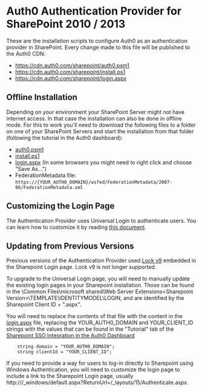 # Auth0 Authentication Provider for SharePoint 2010 / 2013

These are the installation scripts to configure Auth0 as an authentication provider in SharePoint. Every change made to this file will be published to the Auth0 CDN:

 - https://cdn.auth0.com/sharepoint/auth0.psm1
 - https://cdn.auth0.com/sharepoint/install.ps1
 - https://cdn.auth0.com/sharepoint/login.aspx

## Offline Installation

Depending on your environment your SharePoint Server might not have internet access. In that case the installation can also be done in offline mode. For this to work you'll need to download the following files to a folder on one of your SharePoint Servers and start the installation from that folder (following the tutorial in the Auth0 dashboard):

 - [auth0.psm1](https://cdn.auth0.com/sharepoint/auth0.psm1)
 - [install.ps1](https://cdn.auth0.com/sharepoint/install.ps1)
 - [login.aspx](https://cdn.auth0.com/sharepoint/login.aspx) (In some browsers you might need to right click and choose "Save As...")
 - FederationMetadata file: `https://{YOUR_AUTH0_DOMAIN}/wsfed/FederationMetadata/2007-06/FederationMetadata.xml`

## Customizing the Login Page

The Authentication Provider uses Universal Login to authenticate users. You can learn how to customize it by reading [this document](https://auth0.com/docs/hosted-pages/login).

## Updating from Previous Versions

Previous versions of the Authentication Provider used [Lock v9](https://auth0.com/lock) embedded in the Sharepoint Login page. Lock v9 is not longer supported.

To upgrade to the Universal Login page, you will need to manually update the existing login pages in your Sharepoint installation. Those can be found in the <Program Files>\Common Files\microsoft shared\Web Server Extensions\<Sharepoint Version>\TEMPLATE\IDENTITYMODEL\LOGIN, and are identified by the Sharepoint Client ID + ".aspx".

You will need to replace the contents of that file with the content in the [login.aspx](login.aspx) file, replacing the YOUR_AUTH0_DOMAIN and YOUR_CLIENT_ID strings with the values that can be found in the "Tutorial" tab of the [Sharepoint SSO Integration in the Auth0 Dashboard](https://manage.auth0.com/#/externalapps/)

```
    string domain = "YOUR_AUTH0_DOMAIN";
    string clientId = "YOUR_CLIENT_ID";
```

If you need to provide a way for users to log-in directly to Sharepoint using Windows Authentication, you will need to customize the login page to include a link to the Sharepoint Login page, usually http://<Sharepoint Site>/_windows/default.aspx?ReturnUrl=/_layouts/15/Authenticate.aspx.


